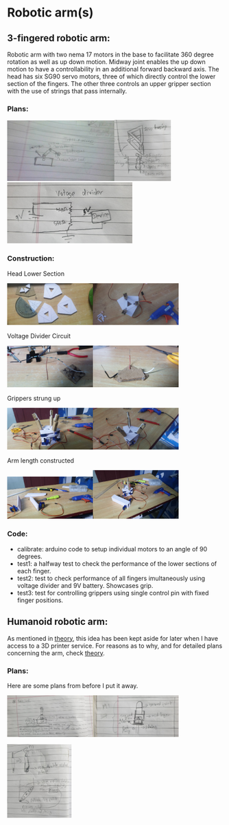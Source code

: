 # Robotic arm(s)

## 3-fingered robotic arm:

Robotic arm with two nema 17 motors in the base to facilitate 360 degree rotation as well as up down motion. Midway joint enables the up down motion to have a controllability in an additional forward backward axis. The head has six SG90 servo motors, three of which directly control the lower section of the fingers. The other three controls an upper gripper section with the use of strings that pass internally.

### Plans:
<img src="./2_drawings/3fbase.jpg" width="250"/><img src="./2_drawings/3fcasing.jpg" width="132"/><img src="./2_drawings/voltagedivider.jpg" width="292"/>

### Construction:
Head Lower Section

<img src="./3_progress/3fcutfoam.jpg" width="200"/><img src="./3_progress/3fheadhalftop.jpg" width="200"/>

Voltage Divider Circuit

<img src="./3_progress/voltage2.jpg" width="200"/><img src="./3_progress/voltage3.jpg" width="200"/>

Grippers strung up

<img src="./3_progress/3fgripperadded1.jpg" width="200"/><img src="./3_progress/3fgripperadded2.jpg" width="200"/>

Arm length constructed

<img src="./3_progress/3fhand1.jpeg" width="200"/><img src="./3_progress/3fhand2.jpeg" width="200"/>

### Code:
* calibrate: arduino code to setup individual motors to an angle of 90 degrees.
* test1: a halfway test to check the performance of the lower sections of each finger.
* test2: test to check performance of all fingers imultaneously using voltage divider and 9V battery. Showcases grip.
* test3: test for controlling grippers using single control pin with fixed finger positions. 

## Humanoid robotic arm:

As mentioned in [theory](https://github.com/Roboramv2/Robotic-arm/blob/main/theory.md), this idea has been kept aside for later when I have access to a 3D printer service. For reasons as to why, and for detailed plans concerning the arm, check [theory](https://github.com/Roboramv2/Robotic-arm/blob/main/theory.md).

### Plans:
Here are some plans from before I put it away.

<img src="./2_drawings/humbase.jpg" width="200"/><img src="./2_drawings/humfin.jpg" width="200"/>

<img src="./2_drawings/humstring.jpg" width="150"/>
